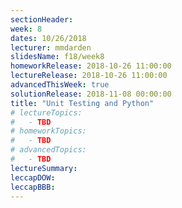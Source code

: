 ```yaml
---
sectionHeader:
week: 8
dates: 10/26/2018
lecturer: mmdarden
slidesName: f18/week8
homeworkRelease: 2018-10-26 11:00:00
lectureRelease: 2018-10-26 11:00:00
advancedThisWeek: true
solutionRelease: 2018-11-08 00:00:00
title: "Unit Testing and Python"
# lectureTopics:
#   - TBD
# homeworkTopics:
#   - TBD
# advancedTopics:
#   - TBD
lectureSummary:
leccapDOW:
leccapBBB:
---
```

